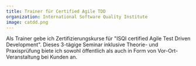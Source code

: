```yaml
---
title: Trainer für Certified Agile TDD
organization: International Software Quality Institute
image: catdd.png
---
```

Als Trainer gebe ich Zertifizierungskurse für "ISQI certified Agile Test Driven Development". Dieses 3-tägige Seminar inklusive Theorie- und Praxisprüfung biete ich sowohl öffentlich als auch in Form von Vor-Ort-Veranstaltung bei Kunden an.
